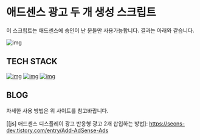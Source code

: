 # 애드센스 광고 두 개 생성 스크립트

이 스크립트는 애드센스에 승인이 난 분들만 사용가능합니다. 결과는 아래와 같습니다.

![img](https://i.esdrop.com/d/f/YYnCCNI1Zm/EL2EgavBHO.png)

## TECH STACK

[![img](https://camo.githubusercontent.com/1a2432fe733ac4772ad5036bd3f66738d9a9c4471bba0617c8ea93c34d54102a/68747470733a2f2f696d672e736869656c64732e696f2f62616467652f48544d4c352d4533344632363f7374796c653d666c61742d737175617265266c6f676f3d48544d4c35266c6f676f436f6c6f723d7768697465)](https://camo.githubusercontent.com/1a2432fe733ac4772ad5036bd3f66738d9a9c4471bba0617c8ea93c34d54102a/68747470733a2f2f696d672e736869656c64732e696f2f62616467652f48544d4c352d4533344632363f7374796c653d666c61742d737175617265266c6f676f3d48544d4c35266c6f676f436f6c6f723d7768697465) [![img](https://camo.githubusercontent.com/c9bb78d3bce7cdaaaaecc956736c1f2cf629065a8d02e5fbd6825efa409718d2/68747470733a2f2f696d672e736869656c64732e696f2f62616467652f435353332d3135373242363f7374796c653d666c61742d737175617265266c6f676f3d63737333266c6f676f436f6c6f723d7768697465)](https://camo.githubusercontent.com/c9bb78d3bce7cdaaaaecc956736c1f2cf629065a8d02e5fbd6825efa409718d2/68747470733a2f2f696d672e736869656c64732e696f2f62616467652f435353332d3135373242363f7374796c653d666c61742d737175617265266c6f676f3d63737333266c6f676f436f6c6f723d7768697465) [![img](https://camo.githubusercontent.com/11ef1cd6ae51b919aec2f830f828c58978217faeb5764967d485e9cf2e4e4a3c/68747470733a2f2f696d672e736869656c64732e696f2f62616467652f6a61766173637269707428455336292d4637444631453f7374796c653d666c61742d737175617265266c6f676f3d6a617661736372697074266c6f676f436f6c6f723d626c61636b)](https://camo.githubusercontent.com/11ef1cd6ae51b919aec2f830f828c58978217faeb5764967d485e9cf2e4e4a3c/68747470733a2f2f696d672e736869656c64732e696f2f62616467652f6a61766173637269707428455336292d4637444631453f7374796c653d666c61742d737175617265266c6f676f3d6a617661736372697074266c6f676f436f6c6f723d626c61636b)

## BLOG

자세한 사용 방법은 위 사이트를 참고바랍니다.

[[js\] 애드센스 디스플레이 광고 반응형 광고 2개 삽입하는 방법]: https://seons-dev.tistory.com/entry/Add-AdSense-Ads
